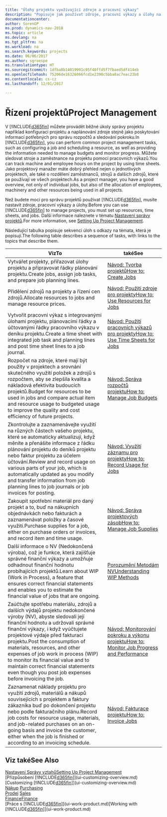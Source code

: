 ```yaml
---
title: "Úlohy projektu využívající zdroje a pracovní výkazy"
description: "Popisuje jak používat zdroje, pracovní výkazy a úlohy na řízení projektů."
documentationcenter: 
author: SorenGP
ms.prod: dynamics-nav-2018
ms.topic: article
ms.devlang: na
ms.tgt_pltfrm: na
ms.workload: na
ms.search.keywords: projects
ms.date: 06/06/2017
ms.author: sgroespe
ms.translationtype: HT
ms.sourcegitcommit: 1dfba8b14019991c95f40ffd5f7fbaed5df414eb
ms.openlocfilehash: 75206de16326066fcd1e2390c5bba8ac7eac23b8
ms.contentlocale: cs-cz
ms.lasthandoff: 12/01/2017

---
```

# <a name="project-management"></a><span data-ttu-id="f5b51-103">Řízení projektů</span><span class="sxs-lookup"><span data-stu-id="f5b51-103">Project Management</span></span>
<span data-ttu-id="f5b51-104">V [!INCLUDE[d365fin](includes/d365fin_md.md)] můžete provádět běžné úkoly správy projektu například konfiguraci projektu a naplánování zdroje stejně jako poskytování informací potřebných pro správu rozpočtů a sledování pokroku.</span><span class="sxs-lookup"><span data-stu-id="f5b51-104">In [!INCLUDE[d365fin](includes/d365fin_md.md)], you can perform common project management tasks, such as configuring a job and scheduling a resource, as well as providing the information needed to manage budgets and monitor progress.</span></span> <span data-ttu-id="f5b51-105">Můžete sledovat stroje a zaměstnance na projektu pomocí pracovních výkazů.</span><span class="sxs-lookup"><span data-stu-id="f5b51-105">You can track machine and employee hours on the project by using time sheets.</span></span> <span data-ttu-id="f5b51-106">Jako projektový manažer máte dobrý přehled nejen o jednotlivých projektech, ale také o rozdělení zaměstnanců, strojů a dalších zdrojů, které se používají ve všech projektech.</span><span class="sxs-lookup"><span data-stu-id="f5b51-106">As a project manager, you have a good overview, not only of individual jobs, but also of the allocation of employees, machinery and other resources being used in all projects.</span></span>

<span data-ttu-id="f5b51-107">Než budete moci pro správu projektů používat [!INCLUDE[d365fin](includes/d365fin_md.md)], musíte nastavit zdroje, pracovní výkazy a úlohy.</span><span class="sxs-lookup"><span data-stu-id="f5b51-107">Before you can use [!INCLUDE[d365fin](includes/d365fin_md.md)] to manage projects, you must set up resources, time sheets, and jobs.</span></span> <span data-ttu-id="f5b51-108">Další informace naleznete v tématu [Nastavení správy projektů](projects-setup-projects.md).</span><span class="sxs-lookup"><span data-stu-id="f5b51-108">For more information, see [Setting Up Project Management](projects-setup-projects.md).</span></span>  

<span data-ttu-id="f5b51-109">Následující tabulka popisuje sekvenci úloh s odkazy na témata, která je popisují.</span><span class="sxs-lookup"><span data-stu-id="f5b51-109">The following table describes a sequence of tasks, with links to the topics that describe them.</span></span>

| <span data-ttu-id="f5b51-110">Viz</span><span class="sxs-lookup"><span data-stu-id="f5b51-110">To</span></span> | <span data-ttu-id="f5b51-111">také</span><span class="sxs-lookup"><span data-stu-id="f5b51-111">See</span></span> |
| --- | --- |
| <span data-ttu-id="f5b51-112">Vytvářet projekty, přiřazovat úlohy projektu a připravovat řádky plánování projektu.</span><span class="sxs-lookup"><span data-stu-id="f5b51-112">Create jobs, assign job tasks, and prepare job planning lines.</span></span> |[<span data-ttu-id="f5b51-113">Návod: Tvorba projektů</span><span class="sxs-lookup"><span data-stu-id="f5b51-113">How to: Create Jobs</span></span>](projects-how-create-jobs.md) |
| <span data-ttu-id="f5b51-114">Přidělení zdrojů na projekty a řízení cen zdrojů.</span><span class="sxs-lookup"><span data-stu-id="f5b51-114">Allocate resources to jobs and manage resource prices.</span></span> |[<span data-ttu-id="f5b51-115">Návod: Použití zdroje pro projekty</span><span class="sxs-lookup"><span data-stu-id="f5b51-115">How to: Use Resources for Jobs</span></span>](projects-how-use-resources.md) |
| <span data-ttu-id="f5b51-116">Vytvořit pracovní výkaz s integrovanými úlohami projektu, plánovacími řádky a účtovanými řádky pracovního výkazu v deníku projektu.</span><span class="sxs-lookup"><span data-stu-id="f5b51-116">Create a time sheet with integrated job task and planning lines and post time sheet lines to a job journal.</span></span> |[<span data-ttu-id="f5b51-117">Návod: Použití pracovních výkazů pro projekty</span><span class="sxs-lookup"><span data-stu-id="f5b51-117">How to: Use Time Sheets for Jobs</span></span>](projects-how-use-time-sheets.md) |
| <span data-ttu-id="f5b51-118">Rozpočet na zdroje, které mají být použity v projektech a srovnání skutečného využití položek a zdrojů s rozpočtem, aby se zlepšila kvalita a nákladová efektivita budoucích projektů.</span><span class="sxs-lookup"><span data-stu-id="f5b51-118">Budget for resources to be used in jobs and compare actual item and resource usage to budgeted usage to improve the quality and cost efficiency of future projects.</span></span> |[<span data-ttu-id="f5b51-119">Návod: Správa rozpočtů projektu</span><span class="sxs-lookup"><span data-stu-id="f5b51-119">How to: Manage Job Budgets</span></span>](projects-how-manage-budgets.md) |
| <span data-ttu-id="f5b51-120">Zkontrolujte a zaznamenávejte využití na různých částech vašeho projektu, které se automaticky aktualizují, když měníte a přenášíte informace z řádku plánování projektu do deníků projektu nebo faktur projektu za účelem účtování.</span><span class="sxs-lookup"><span data-stu-id="f5b51-120">Review and record usage on various parts of your job, which is automatically updated as you modify and transfer information from job planning lines to job journals or job invoices for posting.</span></span> |[<span data-ttu-id="f5b51-121">Návod: Využití záznamu pro projekty</span><span class="sxs-lookup"><span data-stu-id="f5b51-121">How to: Record Usage for Jobs</span></span>](projects-how-record-job-usage.md) |
| <span data-ttu-id="f5b51-122">Zakoupit spotřební materiál pro daný projekt a to, buď na nákupních objednávkách nebo fakturách a zaznamenávat položky a časové využití.</span><span class="sxs-lookup"><span data-stu-id="f5b51-122">Purchase supplies for a job, either on purchase orders or invoices, and record item and time usage.</span></span> |[<span data-ttu-id="f5b51-123">Návod: Správa projektových zásob</span><span class="sxs-lookup"><span data-stu-id="f5b51-123">How to: Manage Job Supplies</span></span>](projects-how-manage-project-supplies.md) |
| <span data-ttu-id="f5b51-124">Další informace o NV (Nedokončená výroba), což je funkce, která zajišťuje správné finanční výkazy a umožňuje odhadnout finanční hodnotu probíhajících projektů.</span><span class="sxs-lookup"><span data-stu-id="f5b51-124">Learn about WIP (Work in Process), a feature that ensures correct financial statements and enables you to estimate the financial value of jobs that are ongoing.</span></span> |[<span data-ttu-id="f5b51-125">Porozumění Metodám NV</span><span class="sxs-lookup"><span data-stu-id="f5b51-125">Understanding WIP Methods</span></span>](projects-understanding-wip.md) |
| <span data-ttu-id="f5b51-126">Zaúčtujte spotřebu materiálu, zdrojů a dalších výdajů projektu nedokončené výroby (NV), abyste sledovali její finanční hodnotu a udržovali správné finanční výkazy, i když vyúčtujete projektové výdaje před fakturací projektu.</span><span class="sxs-lookup"><span data-stu-id="f5b51-126">Post the consumption of materials, resources, and other expenses of job work in process (WIP) to monitor its financial value and to maintain correct financial statements even though you post job expenses before invoicing the job.</span></span> |[<span data-ttu-id="f5b51-127">Návod: Monitorování pokroku a výkonu projektu</span><span class="sxs-lookup"><span data-stu-id="f5b51-127">How to: Monitor Job Progress and Performance</span></span>](projects-how-monitor-progress-performance.md) |
| <span data-ttu-id="f5b51-128">Zaznamenat náklady projektu pro využití zdrojů, materiálů a nákupů souvisejících s projektem a faktury zákazníka buď po dokončení projektu nebo podle fakturačního plánu.</span><span class="sxs-lookup"><span data-stu-id="f5b51-128">Record job costs for resource usage, materials, and job-related purchases on an on-going basis and invoice the customer, either when the job is finished or according to an invoicing schedule.</span></span> |[<span data-ttu-id="f5b51-129">Návod: Fakturace projektu</span><span class="sxs-lookup"><span data-stu-id="f5b51-129">How to: Invoice Jobs</span></span>](projects-how-invoice-jobs.md) |

## <a name="see-also"></a><span data-ttu-id="f5b51-130">Viz také</span><span class="sxs-lookup"><span data-stu-id="f5b51-130">See Also</span></span>
[<span data-ttu-id="f5b51-131">Nastavení Správy vztahů</span><span class="sxs-lookup"><span data-stu-id="f5b51-131">Setting Up Project Management</span></span>](projects-setup-projects.md)  
<span data-ttu-id="f5b51-132">[Přizpůsobení [!INCLUDE[d365fin](includes/d365fin_md.md)]](ui-customizing-overview.md)    </span><span class="sxs-lookup"><span data-stu-id="f5b51-132">[Customizing [!INCLUDE[d365fin](includes/d365fin_md.md)]](ui-customizing-overview.md)    </span></span>  
<span data-ttu-id="f5b51-133">[Nákup](purchasing-manage-purchasing.md)       </span><span class="sxs-lookup"><span data-stu-id="f5b51-133">[Purchasing](purchasing-manage-purchasing.md)       </span></span>  
<span data-ttu-id="f5b51-134">[Prodej](sales-manage-sales.md)  </span><span class="sxs-lookup"><span data-stu-id="f5b51-134">[Sales](sales-manage-sales.md)  </span></span>  
[<span data-ttu-id="f5b51-135">Finance</span><span class="sxs-lookup"><span data-stu-id="f5b51-135">Finance</span></span>](finance.md)  
<span data-ttu-id="f5b51-136">[Práce s [!INCLUDE[d365fin](includes/d365fin_md.md)]](ui-work-product.md)</span><span class="sxs-lookup"><span data-stu-id="f5b51-136">[Working with [!INCLUDE[d365fin](includes/d365fin_md.md)]](ui-work-product.md)</span></span>  

